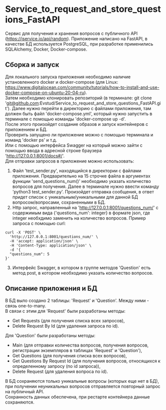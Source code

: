 # Service_to_request_and_store_questions_FastAPI
Сервис для получения и хранения вопросов с публичного API (https://jservice.io/api/random).
Приложение написано на FastAPI, в качестве БД используется PostgreSQL, при разработке применились SQLAlchemy, Docker, Docker-compose.

## Сборка и запуск
 
Для локального запуска приложения необходимо наличие установленного docker и docker-compose (для Linux: https://www.digitalocean.com/community/tutorials/how-to-install-and-use-docker-compose-on-ubuntu-20-04-ru).    
Затем необходимо клонировать репозиторий (в терминале: git clone 'git@github.com:Evstud/Service_to_request_and_store_questions_FastAPI.git').
Далее нужно перейти в директорию с файлами приложения, там должен быть файл 'docker-compose.yml', который нужно запустить в  терминале с помощью команды 'docker-compose up -d'.   
После этого произойдет создание образов и запуск контейнеров с приложением и БД.    
Проверить запущено ли приложение можно с помощью терминала и команд 'docker ps' и т.д.     
Или с помощью интерфейса Swagger на который можно зайти c помощью ввода в адресной строке браузера 'http://127.0.0.1:8001/docs#/'.    
Для отправки запросов в приложение можно использовать:
1. Файл 'test_sender.py', находящийся в директории с файлами приложения. Предварительно на 15 строчке файла в аргументах функции 'send_questions_num()' необходимо указать количество вопросов для получения.
Далее в терминале нужно ввести команду 'python3 test_sender.py'. Произойдет отправка сообщения, в ответ придет список с уникальным/уникальными для данной БД вопросом/вопросами, сохраненными в БД. 
2. Http запрос, направленный на 'http://127.0.0.1:8001/questions_num/' с содержимым вида {'questions_num': integer} в формате json, где integer необхдимо заменить на количество вопросов. Пример запроса с помощью curl:
```
curl -X 'POST' \
  'http://127.0.0.1:8001/questions_num/' \
  -H 'accept: application/json' \
  -H 'Content-Type: application/json' \
  -d '{
  "questions_num": 5
}'
```
3. Интерфейс Swagger, в котором в группе методов 'Question' есть метод post, в котором необходимо указать количество вопросов.

## Описание приложения и БД
В БД выло создано 2 таблицы: 'Request' и 'Question'. Между ними - связь one-to-many.     
В связи с этим для 'Request' были разработаны методы:
- Get Requests (для получения списка всех запросов),
- Delete Request By Id (для удаления запроса по id).   
  
Для 'Question' были разработаны методы:
- Main (для отправки количества вопросов, получения вопросов, регистрации экземпляров в таблицах 'Request' и 'Question'),
- Get Questions (для получения списка всех вопросов),
- Get Questions By Request Id (для получения вопросов, относящихся к определенному запросу (по id запроса)),
- Delete Request (для удаления вопроса по id).
    
В БД сохраняются только уникальные вопросы (которых еще нет в БД), при получении неуникальных вопросов отправляется повторный запрос на публичный API.    
Сохранность данных обеспечена, при рестарте контейнера данные сохраняются.
